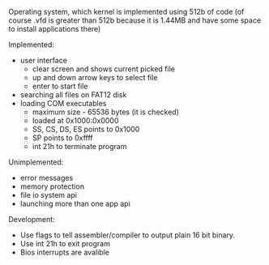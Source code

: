 Operating system, which kernel is implemented using 512b of code (of course .vfd is greater than 512b because it is 1.44MB and have some space to install applications there)

Implemented:
* user interface
  * clear screen and shows current picked file
  * up and down arrow keys to select file
  * enter to start file
* searching all files on FAT12 disk
* loading COM executables
  * maximum size - 65536 bytes (it is checked)
  * loaded at 0x1000:0x0000
  * SS, CS, DS, ES points to 0x1000
  * SP points to 0xffff
  * int 21h to terminate program

Unimplemented:
* error messages
* memory protection
* file io system api
* launching more than one app api

Development:
* Use flags to tell assembler/compiler to output plain 16 bit binary.
* Use int 21h to exit program
* Bios interrupts are avalible
